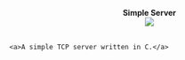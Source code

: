 <p align="center">
	<b>Simple Server</b><br>
	<img src="https://img.shields.io/github/issues-raw/lonerlena/simpleserver?style=for-the-badge"/><br><br>

	<a>A simple TCP server written in C.</a>
</p>
